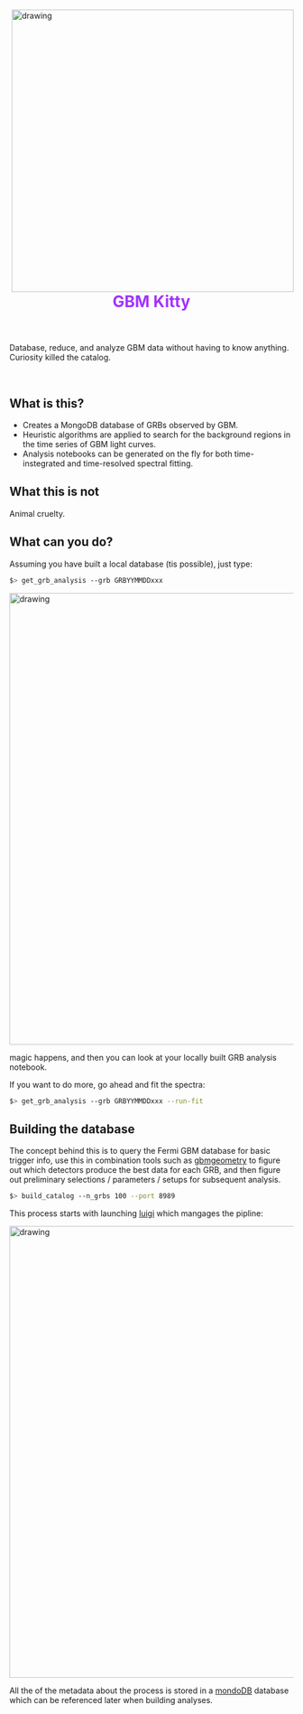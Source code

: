 <div  >
<img src="https://raw.githubusercontent.com/grburgess/gbm_kitty/master/logo.png" alt="drawing" width="500" align="right"/>
<header >
  <h1>
   <p style="color:#A233FF;"> GBM Kitty </p>
  </h1>
</header>

Database, reduce, and analyze GBM data without having to know anything. Curiosity killed the catalog. 

<br/>
</div>



## What is this?

* Creates a MongoDB database of GRBs observed by GBM. 
* Heuristic algorithms are applied to search for the background regions in the time series of GBM light curves. 
* Analysis notebooks can be generated on the fly for both time-instegrated and time-resolved spectral fitting. 

## What this is not

Animal cruelty. 

## What can you do?

Assuming you have built a local database (tis possible), just type:

```bash
$> get_grb_analysis --grb GRBYYMMDDxxx

```

<img src="https://raw.githubusercontent.com/grburgess/gbm_kitty/master/media/nfit.gif" alt="drawing" width="800" align="center"/>


magic happens, and then you can look at your locally built GRB analysis notebook. 

If you want to do more, go ahead and fit the spectra:

```bash
$> get_grb_analysis --grb GRBYYMMDDxxx --run-fit

```


## Building the database

The concept behind this is to query the Fermi GBM database for basic trigger info, use this in combination tools such as [gbmgeometry](https://gbmgeometry.readthedocs.io/en/latest/) to figure out which detectors produce the best data for each GRB, and then figure out preliminary selections / parameters / setups for subsequent analysis. 


```bash
$> build_catalog --n_grbs 100 --port 8989

```


This process starts with launching [luigi](https://luigi.readthedocs.io/en/stable/) which mangages the pipline:


<img src="https://raw.githubusercontent.com/grburgess/gbm_kitty/master/media/demo.png" alt="drawing" width="800" align="center"/>

All the of the metadata about the process is stored in a [mondoDB](https://www.mongodb.com) database which can be referenced later when building analyses.


